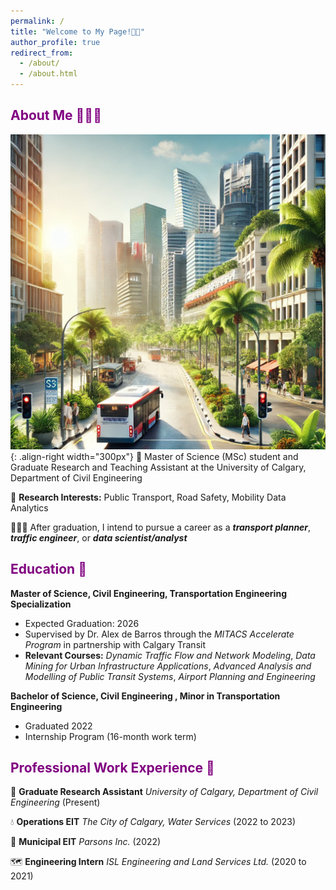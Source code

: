 ```yaml
---
permalink: /
title: "Welcome to My Page!👋🏻"
author_profile: true
redirect_from: 
  - /about/
  - /about.html
---
```


<span style="color:purple"> About Me 🧑🏻‍🦱 </span> 
---
![In 5-6 years, hoping to be in this place](/images/sg_5yrs.png){: .align-right width="300px"}
📖 Master of Science (MSc) student and Graduate Research and Teaching Assistant at the University of Calgary, Department of Civil Engineering

🚋 **Research Interests:** Public Transport, Road Safety, Mobility Data Analytics

🧑🏻‍🎓 After graduation, I intend to pursue a career as a ***transport planner***, ***traffic engineer***, or ***data scientist/analyst***

<span style="color:purple"> Education 🧮 </span>  
---
**Master of Science, Civil Engineering, Transportation Engineering Specialization**
- Expected Graduation: 2026
- Supervised by Dr. Alex de Barros through the *MITACS Accelerate Program* in partnership with Calgary Transit
- **Relevant Courses:** *Dynamic Traffic Flow and Network Modeling*, *Data Mining for Urban Infrastructure Applications*, *Advanced Analysis and Modelling of Public Transit Systems*, *Airport Planning and Engineering*

**Bachelor of Science, Civil Engineering , Minor in Transportation Engineering**
- Graduated 2022
- Internship Program (16-month work term)

<span style="color:purple"> Professional Work Experience 👔 </span>
---
🔬 **Graduate Research Assistant**
*University of Calgary, Department of Civil Engineering* (Present)

💧 **Operations EIT**
*The City of Calgary, Water Services* (2022 to 2023)

🚰 **Municipal EIT**
*Parsons Inc.* (2022)

🗺️ **Engineering Intern**
*ISL Engineering and Land Services Ltd.* (2020 to 2021)
